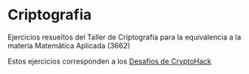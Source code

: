 # Criptografia
Ejercicios resueltos del Taller de Criptografía para la equivalencia a la materia Matemática Aplicada (3662)

Estos ejercicios corresponden a los [Desafios de CryptoHack](https://cryptohack.org/challenges/)
